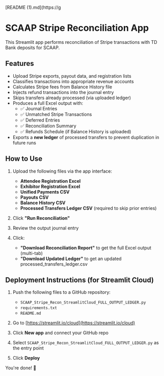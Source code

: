 [README (1).md](https://g
# SCAAP Stripe Reconciliation App

This Streamlit app performs reconciliation of Stripe transactions with TD Bank deposits for SCAAP.

## Features

- Upload Stripe exports, payout data, and registration lists
- Classifies transactions into appropriate revenue accounts
- Calculates Stripe fees from Balance History file
- Injects refund transactions into the journal entry
- Skips transfers already processed (via uploaded ledger)
- Produces a full Excel output with:
  - ✅ Journal Entries
  - ✅ Unmatched Stripe Transactions
  - ✅ Deferred Entries
  - ✅ Reconciliation Summary
  - ✅ Refunds Schedule (if Balance History is uploaded)
- Exports a **new ledger** of processed transfers to prevent duplication in future runs

## How to Use

1. Upload the following files via the app interface:
   - **Attendee Registration Excel**
   - **Exhibitor Registration Excel**
   - **Unified Payments CSV**
   - **Payouts CSV**
   - **Balance History CSV**
   - **Processed Transfers Ledger CSV** (required to skip prior entries)

2. Click **"Run Reconciliation"**

3. Review the output journal entry

4. Click:
   - **"Download Reconciliation Report"** to get the full Excel output (multi-tab)
   - **"Download Updated Ledger"** to get an updated processed_transfers_ledger.csv

## Deployment Instructions (for Streamlit Cloud)

1. Push the following files to a GitHub repository:
   - `SCAAP_Stripe_Recon_StreamlitCloud_FULL_OUTPUT_LEDGER.py`
   - `requirements.txt`
   - `README.md`

2. Go to [https://streamlit.io/cloud](https://streamlit.io/cloud)

3. Click **New app** and connect your GitHub repo

4. Select `SCAAP_Stripe_Recon_StreamlitCloud_FULL_OUTPUT_LEDGER.py` as the entry point

5. Click **Deploy**

You're done! 🎉
